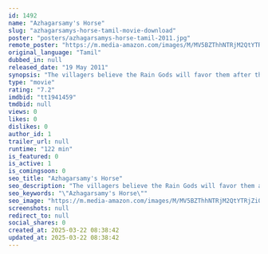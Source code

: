 ```yaml
---
id: 1492
name: "Azhagarsamy's Horse"
slug: "azhagarsamys-horse-tamil-movie-download"
poster: "posters/azhagarsamys-horse-tamil-2011.jpg"
remote_poster: "https://m.media-amazon.com/images/M/MV5BZThhNTRjM2QtYTRjZi00ZmM0LWIyMGEtZTE1Zjc4ZjZjYTY3XkEyXkFqcGdeQXVyMjAzMjcxNTE@._V1_SX300.jpg"
original_language: "Tamil"
dubbed_in: null
released_date: "19 May 2011"
synopsis: "The villagers believe the Rain Gods will favor them after the annual Thiruvizha, during which the deity is taken around the village on a wooden horse. They are in for a rude shock when the horse goes missing. At the same time, Azh..."
type: "movie"
rating: "7.2"
imdbid: "tt1941459"
tmdbid: null
views: 0
likes: 0
dislikes: 0
author_id: 1
trailer_url: null
runtime: "122 min"
is_featured: 0
is_active: 1
is_comingsoon: 0
seo_title: "Azhagarsamy's Horse"
seo_description: "The villagers believe the Rain Gods will favor them after the annual Thiruvizha, during which the deity is taken around the village on a wooden horse. They are in for a rude shock when the horse goes missing. At the same time, Azh..."
seo_keywords: "\"Azhagarsamy's Horse\""
seo_image: "https://m.media-amazon.com/images/M/MV5BZThhNTRjM2QtYTRjZi00ZmM0LWIyMGEtZTE1Zjc4ZjZjYTY3XkEyXkFqcGdeQXVyMjAzMjcxNTE@._V1_SX300.jpg"
screenshots: null
redirect_to: null
social_shares: 0
created_at: 2025-03-22 08:38:42
updated_at: 2025-03-22 08:38:42
---
```


